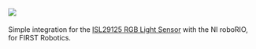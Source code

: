 <img src="http://i.imgur.com/kMnwB2H.png"/></div>
===

Simple integration for the [ISL29125 RGB Light Sensor](https://www.sparkfun.com/products/12829) with the NI roboRIO, for FIRST Robotics.